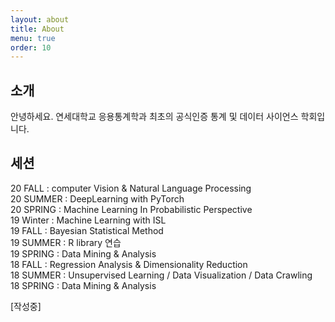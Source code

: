 ```yaml
---
layout: about
title: About
menu: true
order: 10
---
```


## 소개

안녕하세요. 연세대학교 응용통계학과 최초의 공식인증 통계 및 데이터 사이언스 학회입니다.

## 세션

20 FALL : computer Vision & Natural Language Processing <br>
20 SUMMER : DeepLearning with PyTorch <br>
20 SPRING : Machine Learning In Probabilistic Perspective <br>
19 Winter : Machine Learning with ISL <br>
19 FALL : Bayesian Statistical Method<br>
19 SUMMER : R library 연습<br>
19 SPRING : Data Mining & Analysis<br>
18 FALL : Regression Analysis & Dimensionality Reduction<br>
18 SUMMER : Unsupervised Learning / Data Visualization / Data Crawling<br>
18 SPRING : Data Mining & Analysis

[작성중]